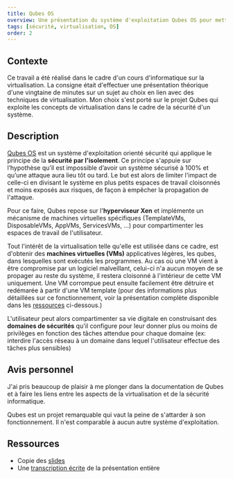 ```yaml
---
title: Qubes OS
overview: Une présentation du système d'exploitation Qubes OS pour mettre en avant l'utilisation de techniques de virtualisation dans le cadre de la sécurité.
tags: [sécurité, virtualisation, OS]
order: 2
---
```



## Contexte

Ce travail a été réalisé dans le cadre d'un cours d'informatique sur la virtualisation. La consigne était d'effectuer une présentation théorique d'une vingtaine de minutes sur un sujet au choix en lien avec des techniques de virtualisation. Mon choix s'est porté sur le projet Qubes qui exploite les concepts de virtualisation dans le cadre de la sécurité d'un système.

## Description

[Qubes OS](https://www.qubes-os.org/) est un système d'exploitation orienté sécurité qui applique le principe de la **sécurité par l'isolement**. Ce principe s'appuie sur l’hypothèse qu’il est impossible d’avoir un système sécurisé à 100% et qu’une attaque aura lieu tôt ou tard. Le but est alors de limiter l'impact de celle-ci en divisant le système en plus petits espaces de travail cloisonnés et moins exposés aux risques, de façon à empêcher la propagation de l'attaque.

Pour ce faire, Qubes repose sur l'**hyperviseur Xen** et implémente un mécanisme de machines virtuelles spécifiques (TemplateVMs, DisposableVMs, AppVMs, ServicesVMs, ...) pour compartimenter les espaces de travail de l'utilisateur.

Tout l'intérêt de la virtualisation telle qu'elle est utilisée dans ce cadre, est d'obtenir des **machines virtuelles (VMs)** applicatives légères, les qubes,  dans lesquelles sont exécutés les programmes. Au cas où une VM vient à être compromise par un logiciel malveillant, celui-ci n'a aucun moyen de se propager au reste du système, il restera cloisonné à l'intérieur de cette VM uniquement. Une VM corrompue peut ensuite facilement être détruire et redémarée à partir d'une VM template (pour des informations plus détaillées sur ce fonctionnement, voir la présentation complète disponible dans les [ressources](#ressources) ci-dessous.)

L'utilisateur peut alors compartimenter sa vie digitale en construisant des **domaines de sécurités** qu'il configure pour leur donner plus ou moins de privilèges en fonction des tâches attendue pour chaque domaine (ex: interdire l'accès réseau à un domaine dans lequel l'utilisateur effectue des tâches plus sensibles)

## Avis personnel

J'ai pris beaucoup de plaisir à me plonger dans la documentation de Qubes et à faire les liens entre les aspects de la virtualisation et de la sécurité informatique.

Qubes est un projet remarquable qui vaut la peine de s'attarder à son fonctionnement. Il n'est comparable à aucun autre système d'exploitation.

## Ressources

* Copie des [slides](/assets/files/qubesOS-slides.pdf)
* Une [transcription écrite](/assets/files/qubesOS-transcription.txt) de la présentation entière